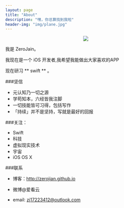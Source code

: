 ```yaml
---
layout: page
title: "About"
description: "嘿，你总算找到我啦"
header-img: "img/plane.jpg"
---
```



<center>
    <p><img src="http://dreamofbook.qiniudn.com/Zero.png" align="center"></p>
</center>

我是 ZeroJain。

我现在是一个 iOS 开发者,我希望我能做出大家喜欢的APP

现在研习 ** swift ** 。

###坚信


- 元认知乃一切之源
- 学苟知本，六经皆我注脚 
- 一切技能皆可习得，包括写作
- 「持续」并不是坚持，写就是最好的回报


###关注：


- Swift
- 科技
- 虚拟现实技术
- 宇宙
- iOS OS X


###联系

- 博客：http://zerojian.github.io

- 微博@爱看云

- email: zj17223412@outlook.com




